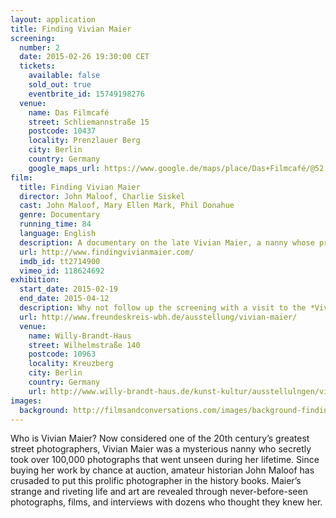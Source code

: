 ```yaml
---
layout: application
title: Finding Vivian Maier
screening:
  number: 2
  date: 2015-02-26 19:30:00 CET
  tickets:
    available: false
    sold_out: true
    eventbrite_id: 15749198276
  venue:
    name: Das Filmcafé
    street: Schliemannstraße 15
    postcode: 10437
    locality: Prenzlauer Berg
    city: Berlin
    country: Germany
    google_maps_url: https://www.google.de/maps/place/Das+Filmcafé/@52.543592,13.41985,17z/data=!4m6!1m3!3m2!1s0x47a84dff985f5863:0x6730066f8aa942d6!2sDas+Filmcafé!3m1!1s0x47a84dff985f5863:0x6730066f8aa942d6
film:
  title: Finding Vivian Maier
  director: John Maloof, Charlie Siskel
  cast: John Maloof, Mary Ellen Mark, Phil Donahue
  genre: Documentary
  running_time: 84
  language: English
  description: A documentary on the late Vivian Maier, a nanny whose previously unknown cache of 100,000 photographs earned her a posthumous reputation as one of the most accomplished street photographers.
  url: http://www.findingvivianmaier.com/
  imdb_id: tt2714900
  vimeo_id: 118624692
exhibition:
  start_date: 2015-02-19
  end_date: 2015-04-12
  description: Why not follow up the screening with a visit to the *Vivian Maier—Street Photographer* exhibition—a selection of 120 works presented by [Friends of Willy-Brandt-Haus](http://www.freundeskreis-wbh.de/ausstellung/vivian-maier/).
  url: http://www.freundeskreis-wbh.de/ausstellung/vivian-maier/
  venue:
    name: Willy-Brandt-Haus
    street: Wilhelmstraße 140
    postcode: 10963
    locality: Kreuzberg
    city: Berlin
    country: Germany
    url: http://www.willy-brandt-haus.de/kunst-kultur/ausstellulngen/vivian-maier/
images:
  background: http://filmsandconversations.com/images/background-finding-vivian-maier.jpg
---
```

Who is Vivian Maier?  Now considered one of the 20th century’s greatest street photographers, Vivian Maier was a mysterious nanny who secretly took over 100,000 photographs that went unseen during her lifetime.  Since buying her work by chance at auction, amateur historian John Maloof has crusaded to put this prolific photographer in the history books.  Maier’s strange and riveting life and art are revealed through never-before-seen photographs, films, and interviews with dozens who thought they knew her.
